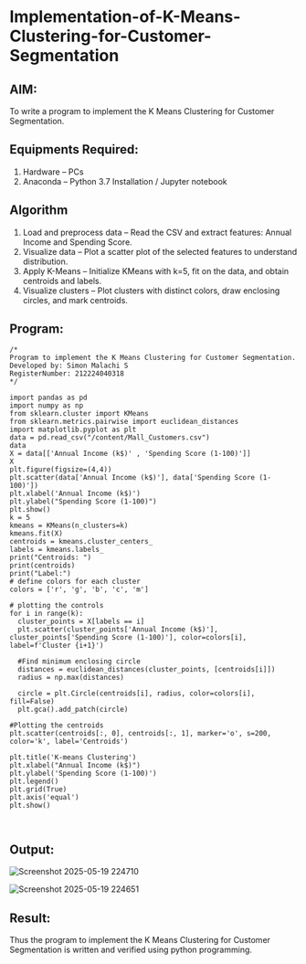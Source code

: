 # Implementation-of-K-Means-Clustering-for-Customer-Segmentation

## AIM:
To write a program to implement the K Means Clustering for Customer Segmentation.

## Equipments Required:
1. Hardware – PCs
2. Anaconda – Python 3.7 Installation / Jupyter notebook

## Algorithm
1. Load and preprocess data – Read the CSV and extract features: Annual Income and Spending Score.
2. Visualize data – Plot a scatter plot of the selected features to understand distribution.
3. Apply K-Means – Initialize KMeans with k=5, fit on the data, and obtain centroids and labels.
4. Visualize clusters – Plot clusters with distinct colors, draw enclosing circles, and mark centroids.

## Program:
```
/*
Program to implement the K Means Clustering for Customer Segmentation.
Developed by: Simon Malachi S
RegisterNumber: 212224040318 
*/
```

```
import pandas as pd
import numpy as np
from sklearn.cluster import KMeans
from sklearn.metrics.pairwise import euclidean_distances
import matplotlib.pyplot as plt
data = pd.read_csv("/content/Mall_Customers.csv")
data
X = data[['Annual Income (k$)' , 'Spending Score (1-100)']]
X
plt.figure(figsize=(4,4))
plt.scatter(data['Annual Income (k$)'], data['Spending Score (1-100)'])
plt.xlabel('Annual Income (k$)')
plt.ylabel("Spending Score (1-100)")
plt.show()
k = 5
kmeans = KMeans(n_clusters=k)
kmeans.fit(X)
centroids = kmeans.cluster_centers_
labels = kmeans.labels_
print("Centroids: ")
print(centroids)
print("Label:")
# define colors for each cluster
colors = ['r', 'g', 'b', 'c', 'm']

# plotting the controls
for i in range(k):
  cluster_points = X[labels == i]
  plt.scatter(cluster_points['Annual Income (k$)'], cluster_points['Spending Score (1-100)'], color=colors[i], label=f'Cluster {i+1}')

  #Find minimum enclosing circle
  distances = euclidean_distances(cluster_points, [centroids[i]])
  radius = np.max(distances)

  circle = plt.Circle(centroids[i], radius, color=colors[i], fill=False)
  plt.gca().add_patch(circle)

#Plotting the centroids
plt.scatter(centroids[:, 0], centroids[:, 1], marker='o', s=200, color='k', label='Centroids')

plt.title('K-means Clustering')
plt.xlabel("Annual Income (k$)")
plt.ylabel('Spending Score (1-100)')
plt.legend()
plt.grid(True)
plt.axis('equal') 
plt.show()



```

## Output:


![Screenshot 2025-05-19 224710](https://github.com/user-attachments/assets/7f76ceeb-90b3-4088-a159-03b952ed1cb4)


![Screenshot 2025-05-19 224651](https://github.com/user-attachments/assets/a5193b49-f2a6-450d-b743-8def7fcdbfdc)



## Result:
Thus the program to implement the K Means Clustering for Customer Segmentation is written and verified using python programming.
